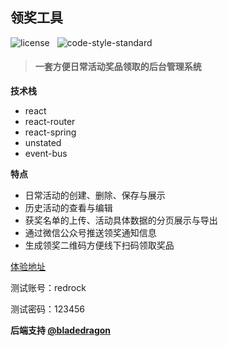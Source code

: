 ## 领奖工具

![license](https://img.shields.io/github/license/mashape/apistatus.svg?maxAge=2592000) &nbsp; ![code-style-standard](https://img.shields.io/badge/code%20style-standard-brightgreen.svg)

> #### 一套方便日常活动奖品领取的后台管理系统

**技术栈**

* react
* react-router
* react-spring
* unstated
* event-bus

**特点**

* 日常活动的创建、删除、保存与展示
* 历史活动的查看与编辑
* 获奖名单的上传、活动具体数据的分页展示与导出
* 通过微信公众号推送领奖通知信息
* 生成领奖二维码方便线下扫码领取奖品

[体验地址](http://zblade.top/dist/index.html)

测试账号：redrock

测试密码：123456

**后端支持  [@bladedragon](https://github.com/bladedragon)**

